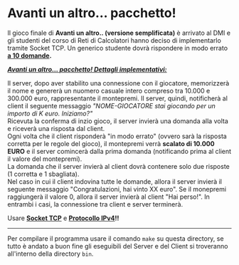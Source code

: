 # Avanti un altro… pacchetto!

Il gioco finale di **Avanti un altro.. (versione semplificata)** è arrivato al DMI e gli studenti del corso di Reti di Calcolatori hanno deciso di implementarlo tramite Socket TCP. Un generico studente dovrà rispondere in modo errato **<ins>a 10 domande</ins>.**

_**<ins>Avanti un altro… pacchetto! Dettagli implementativi:</ins>**_

Il server, dopo aver stabilito una connessione con il giocatore, memorizzerà il nome e genererà un nuomero casuale intero compreso tra 10.000 e 300.000 euro, rappresentante il montepremi. Il server, quindi, notificherà al client il seguente messaggio _"NOME-GIOCATORE stai giocando per un importo di K euro. Iniziamo?"_<br>
Ricevuta la conferma di inzio gioco, il server invierà una domanda alla volta e riceverà una risposta dal client.<br>
Ogni volta che il client risponderà "in modo errato" (ovvero sarà la risposta corretta per le regole del gioco), il montepremi verrà **scalato di 10.000 EURO** e il server comincerà dalla prima domanda (notificando prima al client il valore del montepremi).<br>
La domanda che il server invierà al client dovrà contenere solo due risposte (1 corretta e 1 sbagliata).<br>
Nel caso in cui il client indovina tutte le domande, allora il server invierà il seguente messaggio "Congratulazioni, hai vinto XX euro". Se il monepremi raggiungerà il valore 0, allora il server invierà al client "Hai perso!". In entrambi i casi, la connessione tra client e server terminerà.

Usare **<ins>Socket TCP</ins>** e **<ins>Protocollo IPv4</ins>!!**

---

Per compilare il programma usare il comando `make` su questa directory, se tutto è andato a buon fine gli eseguibili del Server e del Client si troveranno all'interno della directory `bin`.
